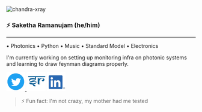 ![chandra-xray](https://upload.wikimedia.org/wikipedia/commons/f/f1/NASA%27s_Chandra_X-ray_Observatory_Celebrates_15th_Anniversary_%2818869429790%29.jpg)
### :zap: Saketha Ramanujam (he/him)
<hr>
• Photonics • Python • Music • Standard Model • Electronics

I'm currently working on setting up monitoring infra on photonic systems and learning to draw feynman diagrams properly.

<a href="https://twitter.com/protonbot_1729"><img alt="twitter" width=50 src='/logos/Twitter_Social_Icon_Circle_Color.png'/> </a>
<a href="https://perceptiveproton.me"><img alt="portfolio" width=50 src='/logos/portfolio.png'></a>
<a href="https://www.linkedin.com/in/sakethramanujam/"><img alt="linkedin" width=50 src='/logos/linkedin-logo.png'></a>

> ⚡ Fun fact: I'm not crazy, my mother had me tested
